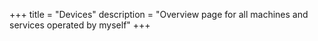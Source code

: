 +++
title = "Devices"
description = "Overview page for all machines and services operated by myself"
+++
